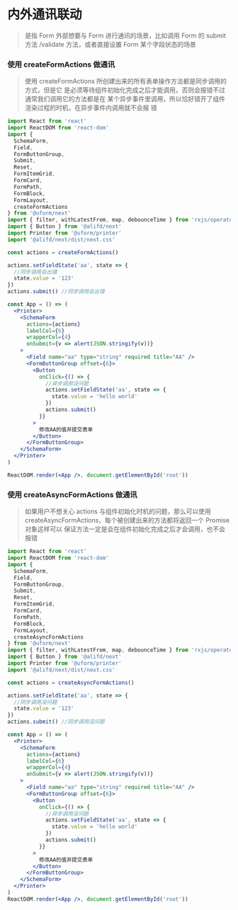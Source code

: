 # 内外通讯联动

> 是指 Form 外部想要与 Form 进行通讯的场景，比如调用 Form 的 submit 方法
> /validate 方法，或者直接设置 Form 某个字段状态的场景

### 使用 createFormActions 做通讯

> 使用 createFormActions 所创建出来的所有表单操作方法都是同步调用的方式，但是它
> 是必须等待组件初始化完成之后才能调用，否则会报错不过通常我们调用它的方法都是在
> 某个异步事件里调用，所以恰好错开了组件渲染过程的时机，在异步事件内调用就不会报
> 错

```jsx
import React from 'react'
import ReactDOM from 'react-dom'
import {
  SchemaForm,
  Field,
  FormButtonGroup,
  Submit,
  Reset,
  FormItemGrid,
  FormCard,
  FormPath,
  FormBlock,
  FormLayout,
  createFormActions
} from '@uform/next'
import { filter, withLatestFrom, map, debounceTime } from 'rxjs/operators'
import { Button } from '@alifd/next'
import Printer from '@uform/printer'
import '@alifd/next/dist/next.css'

const actions = createFormActions()

actions.setFieldState('aa', state => {
  //同步调用会出错
  state.value = '123'
})
actions.submit() //同步调用会出错

const App = () => (
  <Printer>
    <SchemaForm
      actions={actions}
      labelCol={6}
      wrapperCol={4}
      onSubmit={v => alert(JSON.stringify(v))}
    >
      <Field name="aa" type="string" required title="AA" />
      <FormButtonGroup offset={6}>
        <Button
          onClick={() => {
            //异步调用没问题
            actions.setFieldState('aa', state => {
              state.value = 'hello world'
            })
            actions.submit()
          }}
        >
          修改AA的值并提交表单
        </Button>
      </FormButtonGroup>
    </SchemaForm>
  </Printer>
)

ReactDOM.render(<App />, document.getElementById('root'))
```

### 使用 createAsyncFormActions 做通讯

> 如果用户不想关心 actions 与组件初始化时机的问题，那么可以使用
> createAsyncFormActions，每个被创建出来的方法都将返回一个 Promise 对象这样可以
> 保证方法一定是会在组件初始化完成之后才会调用，也不会报错

```jsx
import React from 'react'
import ReactDOM from 'react-dom'
import {
  SchemaForm,
  Field,
  FormButtonGroup,
  Submit,
  Reset,
  FormItemGrid,
  FormCard,
  FormPath,
  FormBlock,
  FormLayout,
  createAsyncFormActions
} from '@uform/next'
import { filter, withLatestFrom, map, debounceTime } from 'rxjs/operators'
import { Button } from '@alifd/next'
import Printer from '@uform/printer'
import '@alifd/next/dist/next.css'

const actions = createAsyncFormActions()

actions.setFieldState('aa', state => {
  //同步调用没问题
  state.value = '123'
})
actions.submit() //同步调用没问题

const App = () => (
  <Printer>
    <SchemaForm
      actions={actions}
      labelCol={6}
      wrapperCol={4}
      onSubmit={v => alert(JSON.stringify(v))}
    >
      <Field name="aa" type="string" required title="AA" />
      <FormButtonGroup offset={6}>
        <Button
          onClick={() => {
            //异步调用没问题
            actions.setFieldState('aa', state => {
              state.value = 'hello world'
            })
            actions.submit()
          }}
        >
          修改AA的值并提交表单
        </Button>
      </FormButtonGroup>
    </SchemaForm>
  </Printer>
)
ReactDOM.render(<App />, document.getElementById('root'))
```
